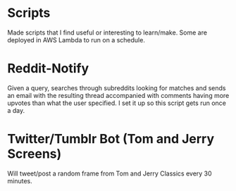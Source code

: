 # Scripts
Made scripts that I find useful or interesting to learn/make. Some are deployed in AWS Lambda to run on a schedule.

# Reddit-Notify
Given a query, searches through subreddits looking for matches and sends an email with the resulting thread accompanied with comments having more upvotes than what the user specified. I set it up so this script gets run once a day.

# Twitter/Tumblr Bot (Tom and Jerry Screens)
Will tweet/post a random frame from Tom and Jerry Classics every 30 minutes.
